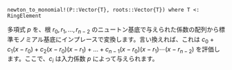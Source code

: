 ```
newton_to_monomial!(P::Vector{T}, roots::Vector{T}) where T <: RingElement
```

多項式 $p$ を、根 $r_0, r_1, \ldots, r_{n-2}$ のニュートン基底で与えられた係数の配列から標準モノミアル基底にインプレースで変換します。言い換えれば、これは $c_0 + c_1(x-r_0) + c_2(x-r_0)(x-r_1) + \ldots + c_{n-1}(x-r_0)(x-r_1)\cdots(x-r_{n-2})$ を評価します。ここで、$c_i$ は入力係数 $p$ によって与えられます。
